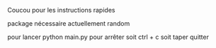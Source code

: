 Coucou pour les instructions rapides

package nécessaire actuellement random 

pour lancer python main.py pour arrêter soit ctrl + c soit taper quitter
